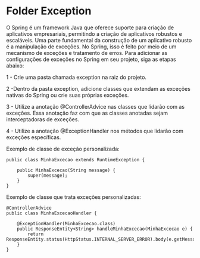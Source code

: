 # Folder Exception
O Spring é um framework Java que oferece suporte para criação de aplicativos empresariais, permitindo a criação de aplicativos robustos e escaláveis. Uma parte fundamental da construção de um aplicativo robusto é a manipulação de exceções. No Spring, isso é feito por meio de um mecanismo de exceções e tratamento de erros.
Para adicionar as configurações de exceções no Spring em seu projeto, siga as etapas abaixo:

1 - Crie uma pasta chamada exception na raiz do projeto.

2 -Dentro da pasta exception, adicione classes que extendam as exceções nativas do Spring ou crie suas próprias exceções.

3 - Utilize a anotação @ControllerAdvice nas classes que lidarão com as exceções. Essa anotação faz com que as classes anotadas sejam interceptadoras de exceções.

4 - Utilize a anotação @ExceptionHandler nos métodos que lidarão com exceções específicas.

Exemplo de classe de exceção personalizada:


    public class MinhaExcecao extends RuntimeException {
    
        public MinhaExcecao(String message) {
            super(message);
        }
    }
Exemplo de classe que trata exceções personalizadas:

    @ControllerAdvice
    public class MinhaExcecaoHandler {
    
        @ExceptionHandler(MinhaExcecao.class)
        public ResponseEntity<String> handleMinhaExcecao(MinhaExcecao e) {
            return ResponseEntity.status(HttpStatus.INTERNAL_SERVER_ERROR).body(e.getMessage());
        }
    }
